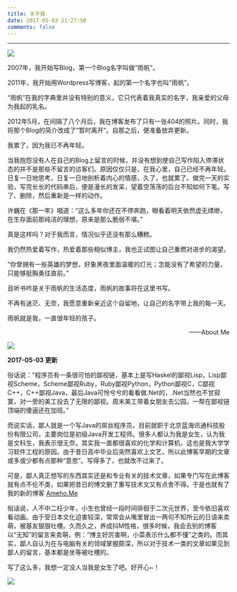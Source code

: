 ```yaml
---
title: 关于我
date: 2017-05-03 21:27:50
comments: false
---
```


<hr />

![](https://cat.yufan.me/cats/20130101180005.jpg)

2007年，我开始写Blog，第一个Blog名字叫做“雨帆”。

2011年，我开始用Wordpress写博客，起的第一个名字也叫“雨帆”。

“雨帆”在我的字典里并没有特别的意义，它只代表着我真实的名字，我亲爱的父母为我起的乳名。

2012年5月，在间隔了八个月后，我在博客发布了只有一张404的照片。同时，我将那个Blog的简介改成了“暂时离开”。自那之后，便准备放弃更新。

我累了，因为我已不再年轻。

当我抱怨没有人在自己的Blog上留言的时候，并没有想到使自己写作陷入停滞状态的并不是那些不留言的访客们。原因仅仅只是，在我心里，自己已经不再年轻。日复一日地思考，日复一日地剖析着内心的情感，久了，也就累了。做完一天的实验，写完长长的代码串后，便是漫长的发呆，望着空荡荡的后台不知如何下笔。写了、删除，然后重新是一样的动作。

许巍在《那一年》唱道：“这么多年你还在不停奔跑，眼看着明天依然虚无缥缈，在生存面前那纯洁的理想，原来是那么脆弱不堪。”

真是这样吗？对于我而言，情况似乎还没有那么糟糕。

我仍然热爱着写作，热爱着那些相似博主，我也正试图让自己重燃对进步的渴望。

“你曾拥有一些英雄的梦想，好象黑夜里面温暖的灯光；怎能没有了希望的力量，只能够挺胸勇往直前。”

且听书吟是关于雨帆的生活态度，雨帆的故事将在这里书写。

不再有迷茫、无奈，我愿意重新亲近这个自留地，让自己的名字带上我的每一天。

雨帆就是我，一直很年轻的孩子。

<p style="text-align: right;">——About Me</p>

![](https://cat.yufan.me/cats/2017-05-03-IMG_0679.JPG)

**2017-05-03 更新**

俗话说：“程序员有一条很可怕的鄙视链，基本上是写Haskel的鄙视Lisp，Lisp鄙视Scheme，Scheme鄙视Ruby，Ruby鄙视Python，Python鄙视C，C鄙视C++，C++鄙视Java，最后Java可怜兮兮的看看做.Net的，.Net当然也不甘寂寞，对一旁的美工投去了无限的鄙视。周末美工带着女朋友去公园，一帮在鄙视链顶端的傻逼还在加班。”

而说实话，鄙人就是一个写Java的屌丝程序员，目前就职于北京蓝海讯通科技股份有限公司，主要岗位是初级Java开发工程师。很多人都认为我是女生，认为我是文科生，我表示很无奈。其实我一直都很喜欢的化学和计算机，这也是我大学学习软件工程的原因。由于昔日高中毕业后突然喜欢上文艺，所以此博客早期的文章或多或少都有点那种“意思”。写得多了，也就改不过来了。

可是，鄙人真正想写的东西其实还是和专业有关的技术文章，如果专门写在此博客就有点不伦不类，如果把昔日的博文删了重写技术文又有点舍不得。于是也就有了我的新的博客 [Ameho.Me](https://ameho.me/)

俗话说，人不中二枉少年，小生也曾经一段时间徘徊于二次元世界，至今依旧喜欢看动画。由于受日本文化迫害较深，常常会从嘴里冒出一两句不知所云的日语来卖萌，被基友狠狠吐槽。久而久之，养成抖M性格，很多时候，我会去别的博客以“无知”的留言来卖萌，例：“博主好厉害啊，小菜表示什么都不懂”之类的。而其实，鄙人自认为在与电脑有关的领域掌握颇深，所以对于技术一类的文章如果见到鄙人的留言，基本都是坐等被吐槽的。

写了这么多，我想一定没人当我是女生了吧。好开心~！

![](https://cat.yufan.me/cats/2017-05-03-IMG_0163.JPG)
